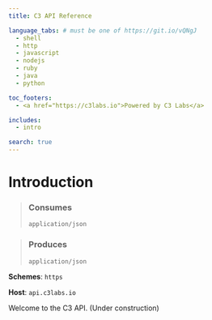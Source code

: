 ```yaml
---
title: C3 API Reference

language_tabs: # must be one of https://git.io/vQNgJ
  - shell
  - http
  - javascript
  - nodejs
  - ruby
  - java
  - python

toc_footers:
  - <a href="https://c3labs.io">Powered by C3 Labs</a>

includes:
  - intro

search: true
---
```


# Introduction

> ### Consumes
> `application/json`

> ### Produces
> `application/json`

**Schemes**: `https`

**Host**: `api.c3labs.io`

Welcome to the C3 API. (Under construction)
